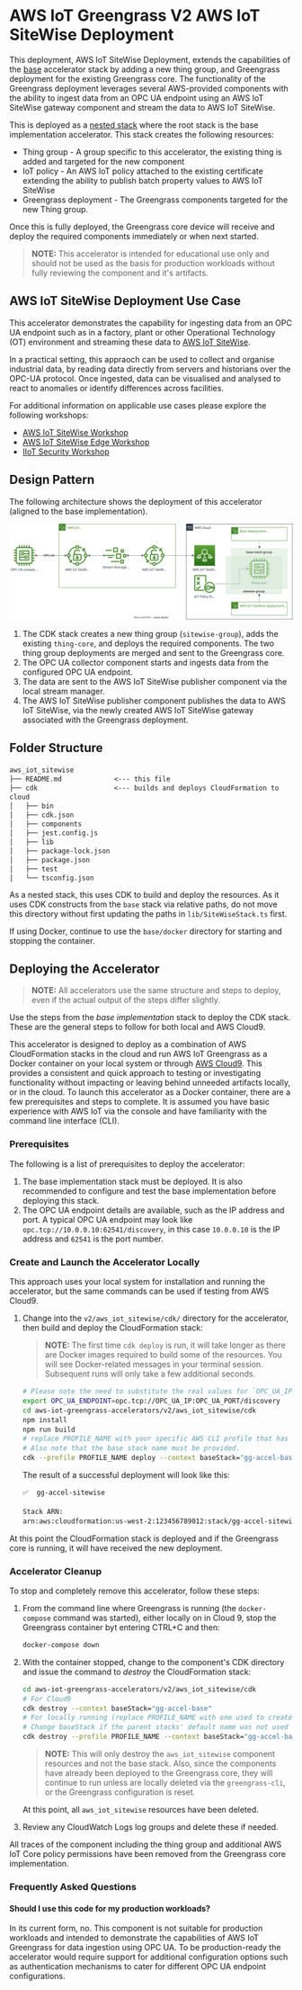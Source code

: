 # AWS IoT Greengrass V2 AWS IoT SiteWise Deployment

This deployment, AWS IoT SiteWise Deployment, extends the capabilities of the [base](../base) accelerator stack by adding a new thing group, and Greengrass deployment for the existing Greengrass core. The functionality of the Greengrass deployment leverages several AWS-provided components with the ability to ingest data from an OPC UA endpoint using an AWS IoT SiteWise gateway component and stream the data to AWS IoT SiteWise.

This is deployed as a [nested stack](https://docs.aws.amazon.com/AWSCloudFormation/latest/UserGuide/using-cfn-nested-stacks.html) where the root stack is the base implementation accelerator. This stack creates the following resources:

- Thing group - A group specific to this accelerator, the existing thing is added and targeted for the new component
- IoT policy - An AWS IoT policy attached to the existing certificate extending the ability to publish batch property values to AWS IoT SiteWise
- Greengrass deployment - The Greengrass components targeted for the new Thing group.

Once this is fully deployed, the Greengrass core device will receive and deploy the required components immediately or when next started.

> **NOTE:** This accelerator is intended for educational use only and should not be used as the basis for production workloads without fully reviewing the component and it's artifacts.

## AWS IoT SiteWise Deployment Use Case

This accelerator demonstrates the capability for ingesting data from an OPC UA endpoint such as in a factory, plant or other Operational Technology (OT) environment and streaming these data to [AWS IoT SiteWise](https://aws.amazon.com/iot-sitewise/).

In a practical setting, this appraoch can be used to collect and organise industrial data, by reading data directly from servers and historians over the OPC-UA protocol. Once ingested, data can be visualised and analysed to react to anomalies or identify differences across facilities.

For additional information on applicable use cases please explore the following workshops:

- [AWS IoT SiteWise Workshop](https://iot-sitewise.workshop.aws/en/introduction.html)
- [AWS IoT SiteWise Edge Workshop](https://iot-sitewise-edge.workshop.aws/)
- [IIoT Security Workshop](https://catalog.us-east-1.prod.workshops.aws/workshops/5b543f4c-1952-4bd9-96c8-b009c16da2bc/en-US)

## Design Pattern

The following architecture shows the deployment of this accelerator (aligned to the base implementation).

![AWS IoT SiteWise Deployment Architecture](docs/arch.svg)

1. The CDK stack creates a new thing group (`sitewise-group`), adds the existing `thing-core`, and deploys the required components. The two thing group deployments are merged and sent to the Greengrass core.
1. The OPC UA collector component starts and ingests data from the configured OPC UA endpoint.
1. The data are sent to the AWS IoT SiteWise publisher component via the local stream manager.
1. The AWS IoT SiteWise publisher component publishes the data to AWS IoT SiteWise, via the newly created AWS IoT SiteWise gateway associated with the Greengrass deployment.

## Folder Structure

```text
aws_iot_sitewise
├── README.md             <--- this file
├── cdk                   <--- builds and deploys CloudFormation to cloud
│   ├── bin
│   ├── cdk.json
│   ├── components
│   ├── jest.config.js
│   ├── lib
│   ├── package-lock.json
│   ├── package.json
│   ├── test
│   └── tsconfig.json
```

As a nested stack, this uses CDK to build and deploy the resources. As it uses CDK constructs from the `base` stack via relative paths, do not move this directory without first updating the paths in `lib/SiteWiseStack.ts` first.

If using Docker, continue to use the `base/docker` directory for starting and stopping the container.

## Deploying the Accelerator

> **NOTE:** All accelerators use the same structure and steps to deploy, even if the actual output of the steps differ slightly.

Use the steps from the _base implementation_ stack to deploy the CDK stack. These are the general steps to follow for both local and AWS Cloud9.

This accelerator is designed to deploy as a combination of AWS CloudFormation stacks in the cloud and run AWS IoT Greengrass as a Docker container on your local system or through [AWS Cloud9](https://aws.amazon.com/cloud9/). This provides a consistent and quick approach to testing or investigating functionality without impacting or leaving behind unneeded artifacts locally, or in the cloud. To launch this accelerator as a Docker container, there are a few prerequisites and steps to complete. It is assumed you have basic experience with AWS IoT via the console and have familiarity with the command line interface (CLI).

### Prerequisites

The following is a list of prerequisites to deploy the accelerator:

1. The base implementation stack must be deployed. It is also recommended to configure and test the base implementation before deploying this stack.
1. The OPC UA endpoint details are available, such as the IP address and port. A typical OPC UA endpoint may look like `opc.tcp://10.0.0.10:62541/discovery`, in this case `10.0.0.10` is the IP address and `62541` is the port number.

### Create and Launch the Accelerator Locally

This approach uses your local system for installation and running the accelerator, but the same commands can be used if testing from AWS Cloud9.

1. Change into the `v2/aws_iot_sitewise/cdk/` directory for the accelerator, then build and deploy the CloudFormation stack:

   > **NOTE:** The first time `cdk deploy` is run, it will take longer as there are Docker images required to build some of the resources. You will see Docker-related messages in your terminal session. Subsequent runs will only take a few additional seconds.

   ```bash
   # Please note the need to substitute the real values for `OPC_UA_IP` and `OPC_UA_PORT` to construct a valid `OPC_UA_ENDPOINT` value.
   export OPC_UA_ENDPOINT=opc.tcp://OPC_UA_IP:OPC_UA_PORT/discovery
   cd aws-iot-greengrass-accelerators/v2/aws_iot_sitewise/cdk
   npm install
   npm run build
   # replace PROFILE_NAME with your specific AWS CLI profile that has username and region defined.
   # Also note that the base stack name must be provided.
   cdk --profile PROFILE_NAME deploy --context baseStack="gg-accel-base" --parameters opcUaEndpoint="${OPC_UA_ENDPOINT}"
   ```

   The result of a successful deployment will look like this:

   ```bash
   ✅  gg-accel-sitewise

   Stack ARN:
   arn:aws:cloudformation:us-west-2:123456789012:stack/gg-accel-sitewise/82df9e50-fa21-11eb-ba37-02268e8a52f9
   ```

At this point the CloudFormation stack is deployed and if the Greengrass core is running, it will have received the new deployment.

### Accelerator Cleanup

To stop and completely remove this accelerator, follow these steps:

1. From the command line where Greengrass is running (the `docker-compose` command was started), either locally on in Cloud 9, stop the Greengrass container byt entering CTRL+C and then:

   ```bash
   docker-compose down
   ```

1. With the container stopped, change to the component's CDK directory and issue the command to _destroy_ the CloudFormation stack:

   ```bash
   cd aws-iot-greengrass-accelerators/v2/aws_iot_sitewise/cdk
   # For Cloud9
   cdk destroy --context baseStack="gg-accel-base"
   # For locally running (replace PROFILE_NAME with one used to create stack)
   # Change baseStack if the parent stacks' default name was not used
   cdk destroy --profile PROFILE_NAME --context baseStack="gg-accel-base"
   ```

   > **NOTE:** This will only destroy the `aws_iot_sitewise` component resources and not the base stack. Also, since the components have already been deployed to the Greengrass core, they will continue to run unless are locally deleted via the `greengrass-cli`, or the Greengrass configuration is reset.

   At this point, all `aws_iot_sitewise` resources have been deleted.

1. Review any CloudWatch Logs log groups and delete these if needed.

All traces of the component including the thing group and additional AWS IoT Core policy permissions have been removed from the Greengrass core implementation.

### Frequently Asked Questions

#### Should I use this code for my production workloads?

In its current form, no. This component is not suitable for production workloads and intended to demonstrate the capabilities of AWS IoT Greengrass for data ingestion using OPC UA. To be production-ready the accelerator would require support for additional configuration options such as authentication mechanisms to cater for different OPC UA endpoint configurations.